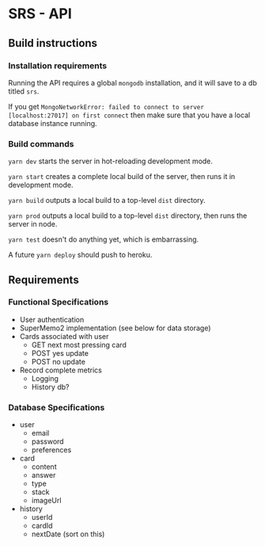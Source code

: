 # SRS - API
## Build instructions
### Installation requirements
Running the API requires a global `mongodb` installation, and it will save to a db titled `srs`. 

If you get `MongoNetworkError: failed to connect to server [localhost:27017] on first connect` then make sure that you have a local database instance running.

### Build commands
`yarn dev` starts the server in hot-reloading development mode. 

`yarn start` creates a complete local build of the server, then runs it in development mode. 

`yarn build` outputs a local build to a top-level `dist` directory.

`yarn prod` outputs a local build to a top-level `dist` directory, then runs the server in node.

`yarn test` doesn't do anything yet, which is embarrassing.

A future `yarn deploy` should push to heroku.

## Requirements
### Functional Specifications
* User authentication
* SuperMemo2 implementation (see below for data storage)
* Cards associated with user
    - GET next most pressing card
    - POST yes update
    - POST no update
* Record complete metrics 
    - Logging
    - History db?

### Database Specifications
* user
    - email
    - password
    - preferences
* card
    - content
    - answer
    - type
    - stack
    - imageUrl
* history
    - userId
    - cardId
    - nextDate (sort on this)
